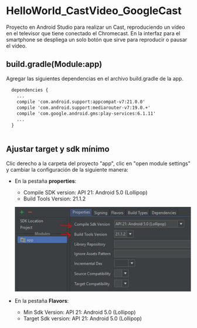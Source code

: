 # HelloWorld_CastVideo_GoogleCast
Proyecto en Android Studio para realizar un Cast, reproduciendo un vídeo en el televisor que tiene conectado el Chromecast. 
En la interfaz para el smartphone se despliega un solo botón que sirve para reproducir o pausar el vídeo.

## build.gradle(Module:app)

Agregar las siguientes dependencias en el archivo build.gradle de la app.

```
  dependencies {	
    ...	
    compile 'com.android.support:appcompat-v7:21.0.0'	
    compile 'com.android.support:mediarouter-v7:19.0.+' 
    compile 'com.google.android.gms:play-services:6.1.11'
    ...
  }
  
```

## Ajustar target y sdk mínimo

Clic derecho a la carpeta del proyecto "app", clic en "open module settings" y cambiar la configuración de la siguiente manera:

* En la pestaña <b>properties</b>:
  - Compile SDK version: API 21: Android 5.0 (Lollipop)
  - Build Tools Version: 21.1.2
  
  ![Alt text](https://github.com/orejuelajd/HelloWorld_CastVideo_GoogleCast/blob/master/imagesreadme/cast_001.JPG "Figura 01")
  
* En la pestaña <b>Flavors</b>:
  - Min Sdk Version: API 21: Android 5.0 (Lollipop)
  - Target Sdk version: API 21: Android 5.0 (Lollipop) 
  
